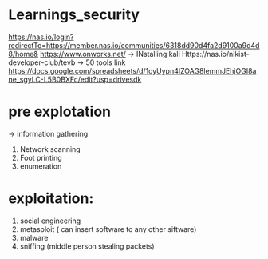 # Learnings_security
https://nas.io/login?redirectTo=https://member.nas.io/communities/6318dd90d4fa2d9100a9d4d8/home&
https://www.onworks.net/
-> INstalling kali    Https://nas.io/nikist-developer-club/tevb
-> 50 tools link https://docs.google.com/spreadsheets/d/1oyUypn4IZOAG8lemmJEhjOGI8ane_sgyLC-L5B0BXFc/edit?usp=drivesdk
# pre explotation
-> information gathering
1) Network scanning
2) Foot printing
3) enumeration
# exploitation:
1) social engineering
2) metasploit ( can insert software to any other siftware)
3) malware
4) sniffing (middle person stealing packets)


